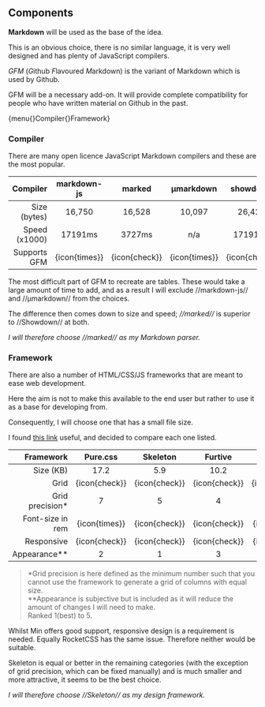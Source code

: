 ## Components

**Markdown** will be used as the base of the idea.

This is an obvious choice, there is no similar language, it is very well designed and
has plenty of JavaScript compilers.

*GFM* (*G*ithub *F*lavoured *M*arkdown) is the variant of Markdown which is used by Github.

GFM will be a necessary add-on. It will provide complete compatibility for people who 
have written material on Github in the past.

{menu{}Compiler{}Framework}

### Compiler

There are many open licence JavaScript Markdown compilers and these are the most popular.

Compiler     |  markdown-js |    marked    | &#181;markdown |   showdown
------------:|:------------:|:------------:|:--------------:|:-------------:
Size (bytes) |    16,750    |    16,528    |    10,097      |    26,423
Speed (x1000)|    17191ms   |    3727ms    |     n/a        |    17191ms
Supports GFM | {icon{times}}| {icon{check}}| {icon{times}}  | {icon{check}}

The most difficult part of GFM to recreate are tables. These would take a large amount of time
to add, and as a result I will exclude //markdown-js// and //&#181;markdown// from the choices.

The difference then comes down to size and speed; *//marked//* is superior to //Showdown// at both.

*I will therefore choose //marked// as my Markdown parser.*

### Framework

There are also a number of HTML/CSS/JS frameworks that are meant to ease web development.

Here the aim is not to make this available to the end user but rather to use it as a 
base for developing from.

Consequently, I will choose one that has a small file size.

I found [this link](//www.hongkiat.com/blog/bootstrap-alternatives/) useful, and decided to compare each one listed.

Framework       |   Pure.css   |   Skeleton   |    Furtive   |     Min      |   RocketCSS    
---------------:|:------------:|:------------:|:------------:|:------------:|:------------:
Size (KB)       |     17.2     |      5.9     |     10.2     |     2.3      |     6.4      
Grid            | {icon{check}}| {icon{check}}| {icon{check}}| {icon{check}}| {icon{times}} 
Grid precision\*|       7      |       5      |       4      |       5      |     n/a      
Font-size in rem| {icon{times}}| {icon{check}}| {icon{check}}| {icon{times}}| {icon{times}} 
Responsive      | {icon{check}}| {icon{check}}| {icon{check}}| {icon{times}}| {icon{times}}
Appearance\*\*  |       2      |      1       |      3       |      5       |      4

> \*Grid precision is here defined as the minimum number such that you cannot use the framework
to generate a grid of columns with equal size.  
> \*\*Appearance is subjective but is included as it will reduce the amount of changes I will need to make.  
> Ranked 1(best) to 5.

Whilst Min offers good support, responsive design is a requirement is needed. Equally RocketCSS has
the same issue. Therefore neither would be suitable.

Skeleton is equal or better in the remaining categories (with the exception of grid precision, which can
be fixed manually) and is much smaller and more attractive, it seems to be the best choice.

*I will therefore choose //Skeleton// as my design framework.*